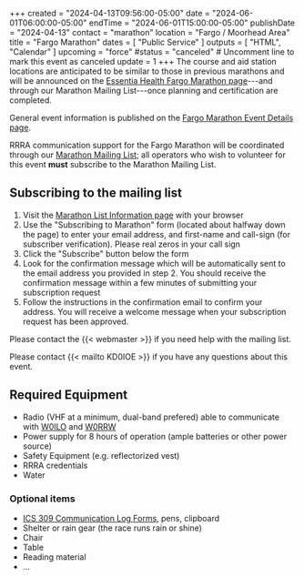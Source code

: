 +++
created = "2024-04-13T09:56:00-05:00"
date = "2024-06-01T06:00:00-05:00"
endTime = "2024-06-01T15:00:00-05:00"
publishDate = "2024-04-13"
contact = "marathon"
location = "Fargo / Moorhead Area"
title = "Fargo Marathon"
dates = [ "Public Service" ]
outputs = [ "HTML", "Calendar" ]
upcoming = "force"
#status = "canceled"	# Uncomment line to mark this event as canceled	
update = 1
+++
The course and aid station locations are anticipated to be similar to
those in previous marathons and will be announced on the
[Essentia Health Fargo Marathon page](https://fargomarathon.com/marathon/)---and
through our Marathon Mailing List---once planning and certification are
completed.

General event information is published on the
[Fargo Marathon Event Details page](https://fargomarathon.com/event-details/).

RRRA communication support for the Fargo Marathon will be coordinated
through our
[Marathon Mailing List](https://lists.rrra.org/mailman/listinfo/marathon);
all operators who wish to volunteer for this event **must** subscribe to the
Marathon Mailing List.

## Subscribing to the mailing list

1. Visit the
[Marathon List Information
page](https://lists.rrra.org/mailman/listinfo/marathon)
 with your
browser
1. Use the "Subscribing to Marathon" form (located about halfway down
the page) to enter your email address, and first-name and call-sign
(for subscriber verification). Please real zeros in your call sign
1. Click the "Subscribe" button below the form
1. Look for the confirmation message which will be automatically sent
to the email address you provided in step 2. You should receive the
confirmation message within a few minutes of submitting your
subscription request
1. Follow the instructions in the confirmation email to confirm your
address. You will receive a welcome message when your subscription
request has been approved.

Please contact the {{< webmaster >}} if you need help with the mailing
list.

Please contact {{< mailto KD0IOE >}} if you have any questions about this
event.

## Required Equipment 

* Radio (VHF at a minimum, dual-band prefered) able to communicate with [W0ILO](/radios/) and [W0RRW](/radios/red-river-valley-repeaters/)
* Power supply for 8 hours of operation (ample batteries or other power source)
* Safety Equipment (e.g. reflectorized vest)
* RRRA credentials
* Water

### Optional items

* [ICS 309 Communication Log Forms](http://www.minnesotaares.org/files/ICS%20309.pdf), pens, clipboard
* Shelter or rain gear (the race runs rain or shine)
* Chair
* Table
* Reading material
* ...

